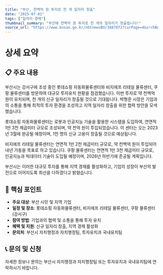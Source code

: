 ```yaml
---
title: "부산, 천백억 원 투자로 천 개 일자리 창출"
date: "2025-07-01"
tags: ["일자리·경제"]
thumbnail_summary: "부산에 천백억 원 투자로 천 개의 일자리가 창출됩니다!"
source_url: "https://www.busan.go.kr/nbtnewsBU/1687072?curPage=4&srchBeginDt=&srchEndDt=&srchKey=&srchText="
---
```


# 상세 요약

## 📋 주요 내용
부산시는 강서구에 조성 중인 롯데쇼핑 자동화물류센터와 비지에프 리테일 물류센터, 쿠팡 물류센터를 방문하여 대규모 투자유치 현황을 점검했습니다. 이번 투자로 약 천백억 원이 유치되며, 천 개의 신규 일자리가 창출될 것으로 기대됩니다. 박형준 시장은 기업과의 소통을 통해 최적의 투자 환경을 조성하고 지역 일자리 창출을 위한 협력 방안을 모색했습니다.

롯데쇼핑 자동화물류센터는 로봇과 인공지능 기술을 활용한 시스템을 도입하여, 연면적 1만 3천 제곱미터 규모로 조성되며, 약 천억 원이 투입되었습니다. 이 센터는 오는 2023년 3월에 완공될 예정이며, 1천 명의 신규 고용이 창출될 것으로 예상됩니다.

비지에프 리테일 물류센터는 연면적 1만 2천 제곱미터 규모로, 약 천백억 원이 투입되어 내년 가동을 목표로 하고 있습니다. 쿠팡 물류센터는 연면적 1만 3천 제곱미터 규모로, 인공지능과 빅데이터 기술이 도입될 예정이며, 2026년 하반기에 준공될 계획입니다.

부산시는 이러한 대규모 투자를 통해 지역 경제를 활성화하고, 기업의 성장이 부산의 발전으로 이어지도록 최선을 다하겠다고 밝혔습니다.

## 🎯 핵심 포인트
- **주요 대상**: 부산 시민 및 지역 기업
- **일정 및 장소**: 롯데쇼핑 자동화물류센터, 비지에프 리테일 물류센터, 쿠팡 물류센터 (강서구)
- **참여 방법**: 기업과의 협력 및 소통을 통해 투자 유치
- **혜택 및 지원**: 신규 일자리 창출, 지역 경제 활성화
- **문의처**: 부산시 자치행정과 자치행정팀, 투자유치과 국내유치팀

## 📞 문의 및 신청
자세한 정보나 문의는 부산시 자치행정과 자치행정팀 또는 투자유치과 국내유치팀에 연락하시기 바랍니다.